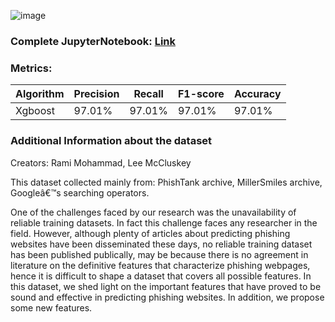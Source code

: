 ![image](https://github.com/Kmohamedalie/Phishing-Websites/assets/63104472/505ed2f7-09d6-45c2-aca8-582564bd2c15)



### **Complete JupyterNotebook:** [Link](https://github.com/Kmohamedalie/Phishing-Websites/tree/master/Notebook)


### **Metrics:**

| Algorithm | Precision | Recall | F1-score | Accuracy |
|-----------|-----------|--------|----------|----------|
| Xgboost   | 97.01%    |  97.01% | 97.01%  | 97.01%   |



### **Additional Information about the dataset**
Creators: Rami Mohammad,      Lee McCluskey

This dataset collected mainly from: PhishTank archive, MillerSmiles archive, Googleâ€™s searching operators.


One of the challenges faced by our research was the unavailability of reliable training datasets. In fact this challenge faces any researcher in the field. However, although plenty of articles about predicting phishing websites have been disseminated these days, no reliable training dataset has been published publically, may be because there is no agreement in literature on the definitive features that characterize phishing webpages, hence it is difficult to shape a dataset that covers all possible features. 
In this dataset, we shed light on the important features that have proved to be sound and effective in predicting phishing websites. In addition, we propose some new features.
